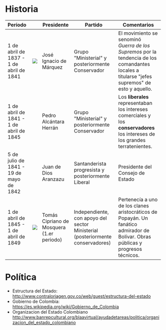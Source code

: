 # Historia

| Período | | Presidente | Partido | Comentarios |
|:---|---|---|---|---|
| 1 de abril de 1837 - 1 de abril de 1841 | ![](https://upload.wikimedia.org/wikipedia/commons/e/e7/Jos%C3%A9_Ignacio_de_M%C3%A1rquez_1.jpg) | José Ignacio de Márquez | Grupo "Ministerial" y posteriormente Conservador | El movimiento se senominó *Guerra de los Supremos* por la tendencia de los comandantes locales a titularse "jefes supremos" de esto y aquello. |
|  1 de abril de 1841 - 1 de abril de 1845 | | Pedro Alcántara Herrán | Grupo "Ministerial" y posteriormente Conservador | Los **liberales** representaban los intereses comerciales y los **conservadores** los intereses de los grandes terratenientes. |
| 5 de julio de 1841 - 19 de mayo de 1842	| | Juan de Dios Aranzazu	| Santanderista progresista y posteriormente Liberal |	Presidente del Consejo de Estado |
| 1 de abril de 1845 - 1 de abril de 1849	| ![](https://upload.wikimedia.org/wikipedia/commons/a/ac/Portrait_of_Tom%C3%A1s_Cipriano_de_Mosquera.jpg) |	Tomás Cipriano de Mosquera (1.er periodo)	| Independiente, con apoyo del sector Ministerial (posteriormente conservadores) | Pertenecía a uno de los clanes aristocráticos de Popayán. Un fanático admirador de Bolívar. Obras públicas y progresos técnicos. |

# Política

* Estructura del Estado: http://www.contraloriagen.gov.co/web/guest/estructura-del-estado
* Gobierno de Colombia: https://es.wikipedia.org/wiki/Gobierno_de_Colombia
* Organizacion del Estado Colombiano http://www.banrepcultural.org/blaavirtual/ayudadetareas/politica/organizacion_del_estado_colombiano
